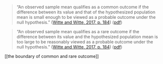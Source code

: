 >“An observed sample mean qualifies as a common outcome if the difference between its value and that of the hypothesized population mean is small enough to be viewed as a probable outcome under the null hypothesis.” ([Witte and Witte, 2017, p. 184](zotero://select/library/items/ZCQCSGM8)) ([pdf](zotero://open-pdf/library/items/4S8NXKZ6?page=202&annotation=4UIBZHXD))

>“An observed sample mean qualifies as a rare outcome if the difference between its value and the hypothesized population mean is too large to be reasonably viewed as a probable outcome under the null hypothesis.” ([Witte and Witte, 2017, p. 184](zotero://select/library/items/ZCQCSGM8)) ([pdf](zotero://open-pdf/library/items/4S8NXKZ6?page=202&annotation=KUDH4ZBK))


[[the boundary of common and rare outcome]]